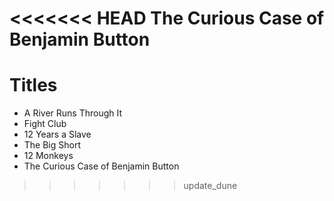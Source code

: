 <<<<<<< HEAD
The Curious Case of Benjamin Button
=======
# Titles

- A River Runs Through It
- Fight Club
- 12 Years a Slave
- The Big Short
- 12 Monkeys
- The Curious Case of Benjamin Button
>>>>>>> update_dune
